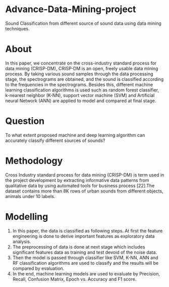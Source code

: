 # Advance-Data-Mining-project
Sound Classification from different source of sound data using data mining techniques.

# About
In this paper, we concentrate on the cross-industry standard process for data mining (CRISP-DM), CRISP-DM is an open, freely usable data mining process. By taking various sound samples through the data processing stage, the spectrograms are obtained, and the sound is classified according to the frequencies in the spectrograms. Besides this, different machine learning classification algorithms is used such as random forest classifier, k-nearest neighbor (K-NN), support vector machine (SVM) and Artificial neural Network (ANN) are applied to model and compared at final stage.

# Question
To what extent proposed machine and deep learning algorithm can accurately classify different sources of sounds?

# Methodology
Cross Industry standard process for data mining (CRISP-DM) is term used in the project development by extracting informative data patterns from qualitative data by using automated tools for business process [22].The dataset contains more than 8K rows of urban sounds from different objects, animals under 10 labels. 

# Modelling
1) In this paper, the data is classified as following steps. At first the feature engineering is done to derive important features as exploratory data analysis.  
2) The preprocessing of data is done at next stage which includes significant features data as training and test devoid of the noise   data.   
3) Then the model is passed through classifier like SVM, K-NN, ANN and RF classification algorithms are used to classify and the results will be compared by evaluation.  
4) In the end, machine learning models are used to evaluate by Precision, Recall, Confusion Matrix, Epoch vs. Accuracy and F1 score. 
